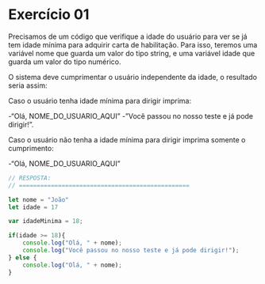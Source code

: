 

# Exercício 01

Precisamos de um código que verifique a idade do usuário para ver se já tem idade mínima para adquirir carta de habilitação. Para isso, teremos uma variável nome que guarda um valor do tipo string, e uma variável idade que guarda um valor do tipo numérico.

O sistema deve cumprimentar o usuário independente da idade, o resultado seria assim:

Caso o usuário tenha idade mínima para dirigir imprima: 

-“Olá, NOME_DO_USUARIO_AQUI”
-”Você passou no nosso teste e já pode dirigir!”.

Caso o usuário não tenha a idade mínima para dirigir imprima somente o cumprimento:

-“Olá, NOME_DO_USUARIO_AQUI”

```javascript
// RESPOSTA:
// ================================================

let nome = "João"
let idade = 17

var idadeMinima = 18;

if(idade >= 18){
    console.log("Olá, " + nome);
    console.log("Você passou no nosso teste e já pode dirigir!");
} else {
    console.log("Olá, " + nome);
}


```